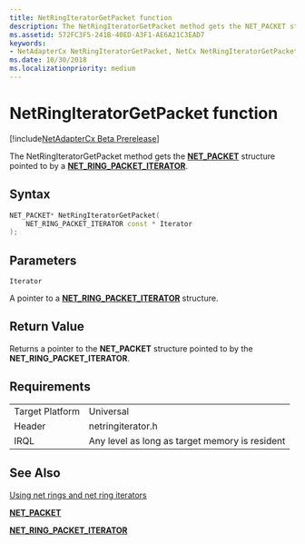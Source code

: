 ```yaml
---
title: NetRingIteratorGetPacket function
description: The NetRingIteratorGetPacket method gets the NET_PACKET structure pointed to by a NET_RING_PACKET_ITERATOR.
ms.assetid: 572FC3F5-241B-40ED-A3F1-AE6A21C3EAD7
keywords:
- NetAdapterCx NetRingIteratorGetPacket, NetCx NetRingIteratorGetPacket
ms.date: 10/30/2018
ms.localizationpriority: medium
---
```


# NetRingIteratorGetPacket function

[!include[NetAdapterCx Beta Prerelease](../netcx-beta-prerelease.md)]

The NetRingIteratorGetPacket method gets the [**NET_PACKET**](https://docs.microsoft.com/windows-hardware/drivers/ddi/content/netpacket/ns-netpacket-_net_packet) structure pointed to by a [**NET_RING_PACKET_ITERATOR**](net-ring-packet-iterator.md).

## Syntax

```cpp
NET_PACKET* NetRingIteratorGetPacket(
    NET_RING_PACKET_ITERATOR const * Iterator
);
```

## Parameters

`Iterator`

A pointer to a [**NET_RING_PACKET_ITERATOR**](net-ring-packet-iterator.md) structure.

## Return Value

Returns a pointer to the **NET_PACKET** structure pointed to by the **NET_RING_PACKET_ITERATOR**.

## Requirements

|  |  |
| --- | --- |
| Target Platform | Universal |
| Header | netringiterator.h |
| IRQL | Any level as long as target memory is resident |

## See Also

[Using net rings and net ring iterators](using-net-rings-and-net-ring-iterators.md)

[**NET_PACKET**](https://docs.microsoft.com/windows-hardware/drivers/ddi/content/netpacket/ns-netpacket-_net_packet)

[**NET_RING_PACKET_ITERATOR**](net-ring-packet-iterator.md)